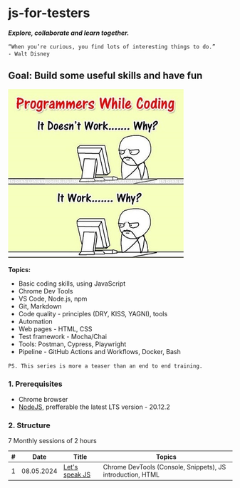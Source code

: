 # js-for-testers

**_Explore, collaborate and learn together._**

```text
“When you’re curious, you find lots of interesting things to do.”
- Walt Disney
```

## Goal: Build some useful skills and have fun

![it works, why?](./resource/image/works_why.jpg)

**Topics:**

- Basic coding skills, using JavaScript
- Chrome Dev Tools
- VS Code, Node.js, npm
- Git, Markdown
- Code quality - principles (DRY, KISS, YAGNI), tools
- Automation
- Web pages - HTML, CSS
- Test framework - Mocha/Chai
- Tools: Postman, Cypress, Playwright
- Pipeline - GitHub Actions and Workflows, Docker, Bash

`PS. This series is more a teaser than an end to end training.`

### 1. Prerequisites

- Chrome browser
- [NodeJS](https://nodejs.org/en/download), prefferable the latest LTS version - 20.12.2

### 2. Structure

7 Monthly sessions of 2 hours

| #   | Date       | Title                                                 | Topics                                                     |
| --- | ---------- | ----------------------------------------------------- | ---------------------------------------------------------- |
| 1   | 08.05.2024 | [Let's speak JS](./src/sessions//session-1/README.md) | Chrome DevTools (Console, Snippets), JS introduction, HTML |
